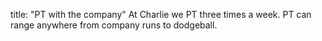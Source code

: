 title: "PT with the company"
At Charlie we PT three times a week. PT can range anywhere from company runs to dodgeball.
